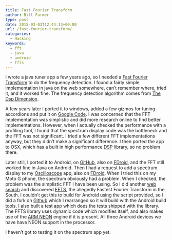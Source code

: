 ```yaml
---
title: Fast Fourier Transform
author: Bill Farmer
type: post
date: 2015-03-03T12:44:13+00:00
url: /fast-fourier-transform/
categories:
  - Hacking
keywords:
  - fft
  - java
  - android
  - ffts
---
```

I wrote a java tuner app a few years ago, so I needed a [Fast Fourier Transform][1] to do the frequency detection. I found a fairly simple implementation in java on the web somewhere, can&#8217;t remember where, tried it, and it worked fine. The frequency detection algorithm comes from [The Dsp Dimension][2].

A few years later I ported it to windows, added a few gizmos for tuning accordions and put it on [Google Code][3]. I was concerned that the FFT implementation was simplistic and did more research online to find better implementations. However, when I actually checked the performance with a profiling tool, I found that the spectrum display code was the bottleneck and the FFT was not significant. I tried a few different FFT implementations anyway, but they didn&#8217;t make a significant difference. I then ported the app to OSX, which has a built in high performance [DSP][4] library, so no problem there.

Later still, I ported it to Android, on [GitHub][5], also on [FDroid][6], and the FFT still worked fine in Java on Android. Then I had a request to add a spectrum display to my [Oscilloscope][7] app, also on [FDroid][8]. When I tried this on my Moto G phone, the spectrum obviously had a problem. When I checked, the problem was the simplistic FFT I have been using. So I did another [web search][9] and discovered [FFTS][10], the allegedly Fastest Fourier Transform in the South. I couldn&#8217;t get this to build for Android using the script provided, so I did a fork on [Github][11] which I rearranged so it will build with the Android build tools. I also built a test app which does the tests shipped with the library. The FFTS library uses dynamic code which modifies itself, and also makes use of the [ARM NEON][12] engine if it is present. All three Android devices we have have NEON support in the processor.

I haven&#8217;t got to testing it on the spectrum app yet.

 [1]: https://en.wikipedia.org/wiki/Fast_Fourier_transform
 [2]: http://www.dspdimension.com/admin/pitch-shifting-using-the-ft
 [3]: https://code.google.com/p/ctuner
 [4]: https://developer.apple.com/library/ios/documentation/Performance/Conceptual/vDSP_Programming_Guide/Introduction/Introduction.html#//apple_ref/doc/uid/TP40005147
 [5]: https://github.com/billthefarmer/tuner/wiki
 [6]: https://f-droid.org/packages/org.billthefarmer.tuner
 [7]: https://github.com/billthefarmer/scope/wiki
 [8]: https://f-droid.org/packages/org.billthefarmer.scope
 [9]: https://duckduckgo.com
 [10]: http://anthonix.com/ffts
 [11]: https://github.com/billthefarmer/ffts-android
 [12]: http://www.arm.com/products/processors/technologies/neon.php
